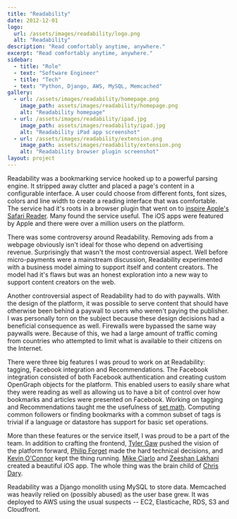 ```yaml
---
title: "Readability"
date: 2012-12-01
logo:
  url: /assets/images/readability/logo.png
  alt: "Readability"
description: "Read comfortably anytime, anywhere."
excerpt: "Read comfortably anytime, anywhere."
sidebar:
  - title: "Role"
  - text: "Software Engineer"
  - title: "Tech"
  - text: "Python, Django, AWS, MySQL, Memcached"
gallery:
  - url: /assets/images/readability/homepage.png
    image_path: assets/images/readability/homepage.png
    alt: "Readability homepage"
  - url: /assets/images/readability/ipad.jpg
    image_path: assets/images/readability/ipad.jpg
    alt: "Readability iPad app screenshot"
  - url: /assets/images/readability/extension.png
    image_path: assets/images/readability/extension.png
    alt: "Readability browser plugin screenshot"
layout: project
---
```

<p>
    Readability was a bookmarking service hooked up to a powerful parsing engine. It stripped away clutter and placed a page's content in a configurable interface. A user could choose from different fonts, font sizes, colors and line width to create a reading interface that was comfortable. The service had it's roots in a browser plugin that went on to <a href="https://www.theregister.co.uk/2010/06/08/safari_reader_based_on_open_source_project/" rel="external">inspire Apple's Safari Reader</a>. Many found the service useful. The iOS apps were featured by Apple and there were over a million users on the platform.
</p>

<p>
    There was some controversy around Readability. Removing ads from a webpage obviously isn't ideal for those who depend on advertising revenue. Surprisingly that wasn't the most controversial aspect. Well before micro-payments were a mainstream discussion, Readability experimented with a business model aiming to support itself and content creators. The model had it's flaws but was an honest exploration into a new way to support content creators on the web.
</p>

<p>
    Another controversial aspect of Readability had to do with paywalls. With the design of the platform, it was possible to serve content that should have otherwise been behind a paywall to users who weren't paying the publisher. I was personally torn on the subject because these design decisions had a beneficial consequence as well. Firewalls were bypassed the same way paywalls were. Because of this, we had a large amount of traffic coming from countries who attempted to limit what is available to their citizens on the Internet.
</p>

<p>
    There were three big features I was proud to work on at Readability: tagging, Facebook integration and Recommendations. The Facebook integration consisted of both Facebook authentication and creating custom OpenGraph objects for the platform. This enabled users to easily share what they were reading as well as allowing us to have a bit of control over how bookmarks and articles were presented on Facebook. Working on tagging and Recommendations taught me the usefulness of <a href="https://en.wikipedia.org/wiki/Set_(mathematics)" rel="external">set math</a>. Computing common followers or finding bookmarks with a common subset of tags is trivial if a language or datastore has support for basic set operations.
</p>

<p>
    More than these features or the service itself, I was proud to be a part of the team. In addition to crafting the frontend, <a href="https://tylergaw.com/" rel="external">Tyler Gaw</a> pushed the vision of the platform forward, <a href="https://twitter.com/philipforget" rel="external">Philip Forget</a> made the hard technical decisions, and <a href="https://twitter.com/gooeyblob" rel="external">Kevin O'Connor</a> kept the thing running. <a href="http://mciarlo.com/" rel="external">Mike Ciarlo</a> and <a href="https://twitter.com/zeeshanlakhani" rel="external">Zeeshan Lakhani</a> created a beautiful iOS app. The whole thing was the brain child of <a href="http://www.umbrae.net/" rel="external">Chris Dary</a>.
</p>

<p>
    Readability was a Django monolith using MySQL to store data. Memcached was heavily relied on (possibly abused) as the user base grew. It was deployed to AWS using the usual suspects -- EC2, Elasticache, RDS, S3 and Cloudfront.
</p>
